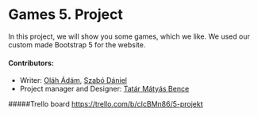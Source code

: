 # Games 5. Project
In this project, we will show you some games, which we like.
We used our custom made Bootstrap 5 for the website.
#### Contributors:
- Writer: [Oláh Ádám], [Szabó Dániel]
- Project manager and Designer: [Tatár Mátyás Bence]

#####Trello board
https://trello.com/b/cIcBMn86/5-projekt

[Oláh Ádám]: xyz.com
[Szabó Dániel]: https://github.com/Gold-dt
[Tatár Mátyás Bence]: https://github.com/tatarmb4s/
